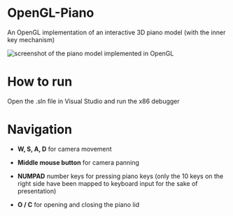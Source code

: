 # OpenGL-Piano
 An OpenGL implementation of an interactive 3D piano model (with the inner key mechanism)

 ![screenshot of the piano model implemented in OpenGL]([http://url/to/img.png](https://github.com/juliabiel25/OpenGL-Piano/blob/main/piano.png?raw=true))

# How to run

Open the .sln file in Visual Studio and run the x86 debugger

# Navigation

- **W, S, A, D** for camera movement

- **Middle mouse button** for camera panning

- **NUMPAD** number keys for pressing piano keys (only the 10 keys on the right side have been mapped to keyboard input for the sake of presentation)

- **O / C** for opening and closing the piano lid




